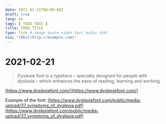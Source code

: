 ```yaml
---
date: 2021-02-21T00:00:00Z
draft: true
lang: en
tags: [ TODO_TAGS ]
title: TODO_TITLE
type: link # image quote video text audio chat
via: "[Who](http://example.com)"
---
```



# 2021-02-21

> Dyslexie font is a typeface – specially designed for people with dyslexia – which enhances the ease of reading, learning and working.

[https://www.dyslexiefont.com/](https://www.dyslexiefont.com/)

Example of the font:
[https://www.dyslexiefont.com/public/media-upload/37_symptoms_of_dyslexia.pdf](https://www.dyslexiefont.com/public/media-upload/37_symptoms_of_dyslexia.pdf)


